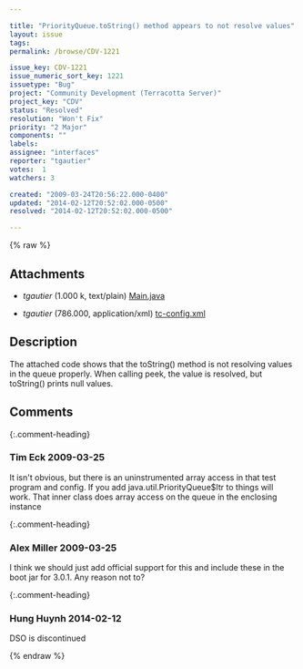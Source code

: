 ```yaml
---

title: "PriorityQueue.toString() method appears to not resolve values"
layout: issue
tags: 
permalink: /browse/CDV-1221

issue_key: CDV-1221
issue_numeric_sort_key: 1221
issuetype: "Bug"
project: "Community Development (Terracotta Server)"
project_key: "CDV"
status: "Resolved"
resolution: "Won't Fix"
priority: "2 Major"
components: ""
labels: 
assignee: "interfaces"
reporter: "tgautier"
votes:  1
watchers: 3

created: "2009-03-24T20:56:22.000-0400"
updated: "2014-02-12T20:52:02.000-0500"
resolved: "2014-02-12T20:52:02.000-0500"

---
```




{% raw %}


## Attachments

* <em>tgautier</em> (1.000 k, text/plain) [Main.java](/attachments/CDV/CDV-1221/Main.java)

* <em>tgautier</em> (786.000, application/xml) [tc-config.xml](/attachments/CDV/CDV-1221/tc-config.xml)




## Description

<div markdown="1" class="description">

The attached code shows that the toString() method is not resolving values in the queue properly.  When calling peek, the value is resolved, but toString() prints null values.

</div>

## Comments


{:.comment-heading}
### **Tim Eck** <span class="date">2009-03-25</span>

<div markdown="1" class="comment">

It isn't obvious, but there is an uninstrumented array access in that test program and config. If you add         <include>java.util.PriorityQueue$Itr</include> to  <additional-boot-jar-classes> things will work. That inner class does array access on the queue in the enclosing instance

</div>


{:.comment-heading}
### **Alex Miller** <span class="date">2009-03-25</span>

<div markdown="1" class="comment">

I think we should just add official support for this and include these in the boot jar for 3.0.1.  Any reason not to?  

</div>


{:.comment-heading}
### **Hung Huynh** <span class="date">2014-02-12</span>

<div markdown="1" class="comment">

DSO is discontinued

</div>



{% endraw %}
